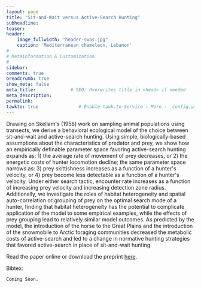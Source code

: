 ```yaml
---
layout: page
title: "Sit-and-Wait versus Active-Search Hunting"
subheadline: 
teaser: 
header:
    image_fullwidth: "header-swas.jpg"
    caption: 'Mediterranean chameleon, Lebanon'
#
# Metainformation & Customization
#
sidebar: 
comments: true
breadcrumb: true
show_meta: false
meta_title:             # SEO: Overwrites title in <head> if needed
meta_description:
permalink:
tawkto: true               # Enable tawk.to-Service › More › _config.yml
---
```

<div class="row">
<div class="medium-8 columns t30">
<img src="{{ site.url }}/images/swas.png" alt="">
</div><!-- /.medium-8.columns -->
</div><!-- /.row -->
Drawing on Skellam's (1958) work on sampling animal populations using transects, we derive a behavioral ecological model of the choice between sit-and-wait and active-search hunting. Using simple, biologically-based assumptions about the characteristics of predator and prey, we show how an empirically definable parameter space favoring active-search hunting expands as: 1) the average rate of movement of prey decreases, or 2) the energetic costs of hunter locomotion decline; the same parameter space narrows as: 3) prey skittishness increases as a function of a hunter's velocity, or 4) prey become less detectable as a function of a hunter's velocity. Under either search tactic, encounter rate increases as a function of increasing prey velocity and increasing detection zone radius. Additionally, we investigate the roles of habitat heterogeneity and spatial auto-correlation or grouping of prey on the optimal search mode of a hunter, finding that habitat heterogeneity has the potential to complicate application of the model to some empirical examples, while the effects of prey grouping lead to relatively similar model outcomes. As predicted by the model, the introduction of the horse to the Great Plains and the introduction of the snowmobile to Arctic foraging communities decreased the metabolic costs of active-search and led to a change in normative hunting strategies that favored active-search in place of sit-and-wait hunting.

Read the paper online or download the preprint [here][1].

Bibtex:
```
Coming Soon.
```

 [1]: https://github.com/Ctross/ctross.github.io/blob/master/pdfs/SearchModePreprint.pdf
 
